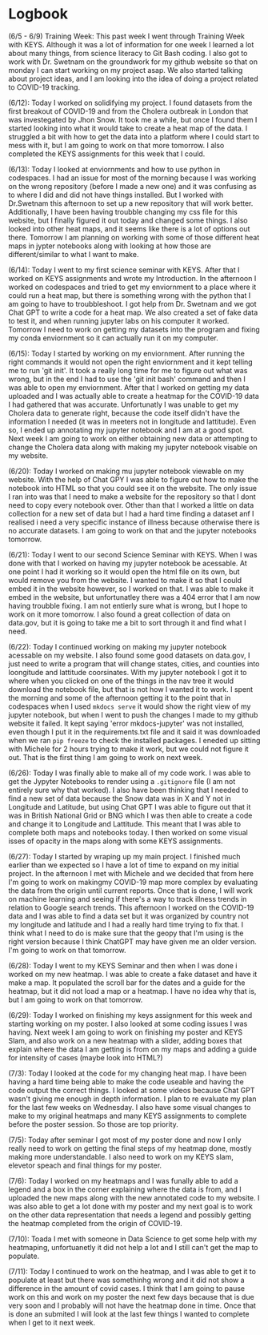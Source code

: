 # Logbook

(6/5 - 6/9) Training Week: This past week I went through Training Week with KEYS. Although it was a lot of information for one week I learned a lot about many things, from science literacy to Git Bash coding. I also got to work with Dr. Swetnam on the groundwork for my github website so that on monday I can start working on my project asap. We also started talking about project ideas, and I am looking into the idea of doing a project related to COVID-19 tracking. 

(6/12): Today I worked on solidifying my project. I found datasets from the first breakout of COVID-19 and from the Cholera outbreak in London that was investegated by Jhon Snow. It took me a while, but once I found them I started looking into what it would take to create a heat map of the data. I struggled a bit with how to get the data into a platform where I could start to mess with it, but I am going to work on that more tomorrow. I also completed the KEYS assignments for this week that I could.

(6/13): Today I looked at enviornments and how to use python in codespaces. I had an issue for most of the morning because I was working on the wrong repository (before I made a new one) and it was confusing as to where I did and did not have things installed. But I worked with Dr.Swetnam this afternoon to set up a new repository that will work better. Additionally, I have been having troubble changing my css file for this website, but I finally figured it out today and changed some things. I also looked into other heat maps, and it seems like there is a lot of options out there. Tomorrow I am planning on working with some of those different heat maps in jypter notebooks along with looking at how those are different/similar to what I want to make.

(6/14): Today I went to my first science seminar with KEYS. After that I worked on KEYS assignments and wrote my Introduction. In the afternoon I worked on codespaces and tried to get my enviornment to a place where it could run a heat map, but there is something wrong with the python that I am going to have to troubbleshoot. I got help from Dr. Swetnam and we got Chat GPT to write a code for a heat map. We also created a set of fake data to test it, and when running jupyter labs on his computer it worked. Tomorrow I need to work on getting my datasets into the program and fixing my conda enviornment so it can actually run it on my computer.

(6/15): Today I started by working on my enviornment. After running the right commands it would not open the right enviornment and it kept telling me to run 'git init'. It took a really long time for me to figure out what was wrong, but in the end I had to use the 'git init bash' command and then I was able to open my enviornment. After that I worked on getting my data uploaded and I was actually able to create a heatmap for the COVID-19 data I had gathered that was accurate. Unfortunatly I was unable to get my Cholera data to generate right, because the code itself didn't have the information I needed (it was in meeters not in longitude and lattitude). Even so, I ended up annotating my jupyter notebook and I am at a good spot. Next week I am going to work on either obtaining new data or attempting to change the Cholera data along with making my jupyter notebook visable on my website.

(6/20): Today I worked on making mu jupyter notebook viewable on my website. With the help of Chat GPY I was able to figure out how to make the notebook into HTML so that you could see it on the website. The only issue I ran into was that I need to make a website for the repository so that I dont need to copy every notebook over. Other than that I worked a little on data collection for a new set of data but I had a hard time finding a dataset anf I realised i need a very specific instance of illness because otherwise there is no accurate datasets. I am going to work on that and the jupyter notebooks tomorrow.

(6/21): Today I went to our second Science Seminar with KEYS. When I was done with that I worked on having my jupyter notebook be acessable. At one point I had it working so it would open the html file on its own, but would remove you from the website. I wanted to make it so that I could embed it in the website however, so I worked on that. I was able to make it embed in the website, but unfortunatley there was a 404 error that I am now having troubble fixing. I am not entierly sure what is wrong, but I hope to work on it more tomorrow. I also found a great collection of data on data.gov, but it is going to take me a bit to sort through it and find what I need.

(6/22): Today I continued working on making my jupyter notebook acessable on my website. I also found some good datasets on data.gov, I just need to write a program that will change states, cities, and counties into loongitude and lattitude coorsinates. With my jupyter notebook I got it to where when you clicked on one of the things in the nav tree it would download the notebook file, but that is not how I wanted it to work. I spent the morning and some of the afternoon getting it to the point that in codespaces when I used `mkdocs serve` it would show the right view of my jupyter notebook, but when I went to push the changes I made to my github website it failed. It kept saying 'error mkdocs-jupyter' was not installed, even though I put it in the requirements.txt file and it said it was downloaded when we ran `pip freeze` to check the installed packages. I eneded up sitting with Michele for 2 hours trying to make it work, but we could not figure it out. That is the first thing I am going to work on next week.

(6/26): Today I was finally able to make all of my code work. I was able to get the Jypyter Notebooks to render using a `.gitignore` file (I am not entirely sure why that worked). I also have been thinking that I needed to find a new set of data because the Snow data was in X and Y not in Longitude and Latitude, but using Chat GPT I was able to figure out that it was in British National Grid or BNG which I was then able to create a code and change it to Longitude and Lattitude. This meant that I was able to complete both maps and notebooks today. I then worked on some visual isses of opacity in the maps along with some KEYS assignments. 

(6/27): Today I started by wraping up my main project. I finished much earlier than we expected so I have a lot of time to expand on my initial project. In the afternoon I met with Michele and we decided that from here I'm going to work on makingmy COVID-19 map more complex by evaluating the data from the origin until current reports. Once that is done, I will work on machine learning and seeing if there's a way to track illness trends in relation to Google search trends. This afternoon I worked on the COVID-19 data and I was able to find a data set but it was organized by country not my longitude and latitude and I had a really hard time trying to fix that. I think what I need to do is make sure that the geopy that I'm using is the right version because I think ChatGPT may have given me an older version. I'm going to work on that tomorrow.

(6/28): Today I went to my KEYS Seminar and then when I was done i worked on my new heatmap. I was able to create a fake dataset and have it make a map. It populated the scroll bar for the dates and a guide for the heatmap, but it did not load a map or a heatmap. I have no idea why that is, but I am going to work on that tomorrow.

(6/29): Today I worked on finishing my keys assignment for this week and starting working on my poster. I also looked at some coding issues I was having. Next week I am going to work on finishing my poster and KEYS Slam, and also work on a new heatmap with a slider, adding boxes that explain where the data I am getting is from on my maps and adding a guide for intensity of cases (maybe look into HTML?)

(7/3): Today I looked at the code for my changing heat map. I have been having a hard time being able to make the code useable and having the code output the correct things. I looked at some videos because Chat GPT wasn't giving me enough in depth information. I plan to re evaluate my plan for the last few weeks on Wednesday. I also have some visual changes to make to my original heatmaps and many KEYS assignments to complete before the poster session. So those are top priority.

(7/5): Today after seminar I got most of my poster done and now I only really need to work on getting the final steps of my heatmap done, mostly making more understandable. I also need to work on my KEYS slam, elevetor speach and final things for my poster.

(7/6): Today I worked on my heatmaps and I was funally able to add a legend and a box in the corner explaining where the data is from, and I uploaded the new maps along with the new annotated code to my website. I was also able to get a lot done with my poster and my next goal is to work on the other data representation that needs a legend and possibly getting the heatmap completed from the origin of COVID-19.

(7/10): Toada I met with someone in Data Science to get some help with my heatmaping, unfortuanetly it did not help a lot and I still can't get the map to populate. 

(7/11): Today I continued to work on the heatmap, and I was able to get it to populate at least but there was somethinhg wrong and it did not show a difference in the amount of covid cases. I think that I am going to pause work on this and work on my poster the next few days because that is due very soon and I probably will not have the heatmap done in time. Once that is done an submited I will look at the last few things I wanted to complete when I get to it next week.

